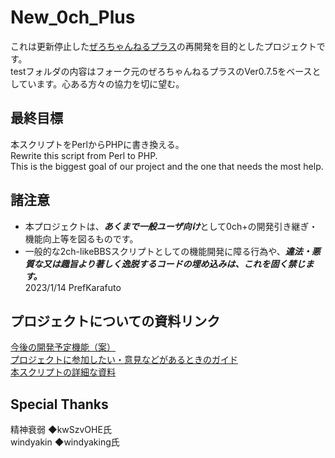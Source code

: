 # New_0ch_Plus
これは更新停止した[ぜろちゃんねるプラス](https://zerochplus.osdn.jp/)の再開発を目的としたプロジェクトです。  
testフォルダの内容はフォーク元のぜろちゃんねるプラスのVer0.7.5をベースとしています。心ある方々の協力を切に望む。  
  
## 最終目標  
本スクリプトをPerlからPHPに書き換える。  
Rewrite this script from Perl to PHP.  
This is the biggest goal of our project and the one that needs the most help.  
  
## 諸注意  
 + 本プロジェクトは、***あくまで一般ユーザ向け***として0ch+の開発引き継ぎ・機能向上等を図るものです。  
 + 一般的な2ch-likeBBSスクリプトとしての機能開発に障る行為や、***違法・悪質な又は趣旨より著しく逸脱するコードの埋め込みは、これを固く禁じます。***  
2023/1/14 PrefKarafuto  
  

## プロジェクトについての資料リンク
[今後の開発予定機能（案）](https://github.com/PrefKarafuto/New_0ch_Plus/discussions/14)  
[プロジェクトに参加したい・意見などがあるときのガイド](./CONTRIBUTING.md)  
[本スクリプトの詳細な資料](./docs/README.md)  
  
## Special Thanks  
精神衰弱 ◆kwSzvOHE氏  
windyakin ◆windyaking氏
